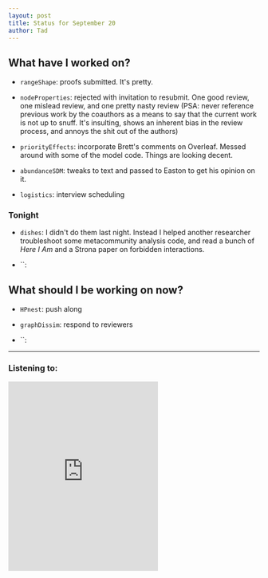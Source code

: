 ```yaml
---
layout: post 
title: Status for September 20 
author: Tad
---
```

 
## What have I worked on?
 
* `rangeShape`: proofs submitted. It's pretty. 

* `nodeProperties`: rejected with invitation to resubmit. One good review, one mislead review, and one pretty nasty review (PSA: never reference previous work by the coauthors as a means to say that the current work is not up to snuff. It's insulting, shows an inherent bias in the review process, and annoys the shit out of the authors)

* `priorityEffects`: incorporate Brett's comments on Overleaf. Messed around with some of the model code. Things are looking decent. 

* `abundanceSDM`: tweaks to text and passed to Easton to get his opinion on it. 

* `logistics`: interview scheduling




### Tonight

* `dishes`: I didn't do them last night. Instead I helped another researcher troubleshoot some metacommunity analysis code, and read a bunch of _Here I Am_ and a Strona paper on forbidden interactions. 

* ``:




  
## What should I be working on now? 

* `HPnest`: push along

* `graphDissim`: respond to reviewers

* ``:
 
 
 
 
--- 
 
### Listening to: 
 <iframe src='https://embed.spotify.com/?uri=spotify%3Atrack%3A7ofZgS5xDW0XodfjaXWvZG' width='300' height='380' frameborder='0' allowtransparency='true'></iframe> 
 <i class='fa fa-code' style='color:pink'></i> 
